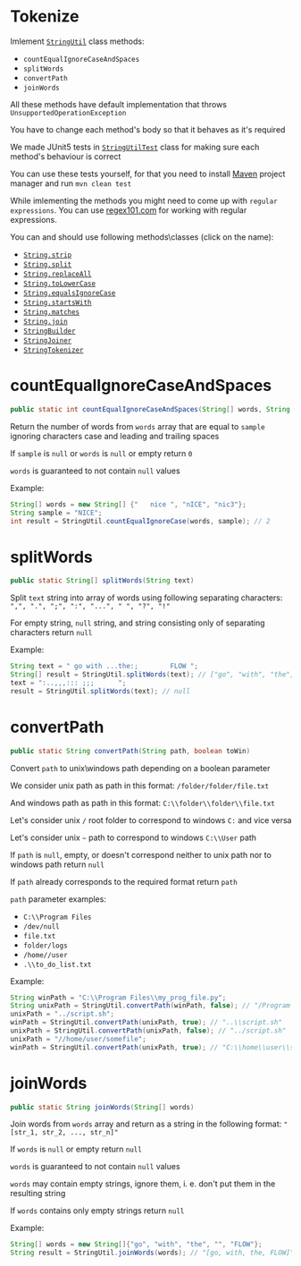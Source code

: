 # Tokenize
Imlement [`StringUtil`](src/main/java/org/example/StringUtil.java) class methods:
- `countEqualIgnoreCaseAndSpaces`
- `splitWords`
- `convertPath`
- `joinWords`

All these methods have default implementation that throws `UnsupportedOperationException`

You have to change each method's body so that it behaves as it's required

We made JUnit5 tests in [`StringUtilTest`](src/test/java/org/example/StringUtilTest.java) class for making sure each method's behaviour is correct

You can use these tests yourself, for that you need to install [Maven](https://maven.apache.org/) project manager and run `mvn clean test`

While imlementing the methods you might need to come up with `regular expressions`. You can use [regex101.com](https://regex101.com/) for working with regular expressions.

You can and should use following methods\classes (click on the name):
- [`String.strip`](https://docs.oracle.com/en/java/javase/11/docs/api/java.base/java/lang/String.html#strip())
- [`String.split`](https://docs.oracle.com/en/java/javase/11/docs/api/java.base/java/lang/String.html#split(java.lang.String))
- [`String.replaceAll`](https://docs.oracle.com/en/java/javase/11/docs/api/java.base/java/lang/String.html#replaceAll(java.lang.String,java.lang.String))
- [`String.toLowerCase`](https://docs.oracle.com/en/java/javase/11/docs/api/java.base/java/lang/String.html#toLowerCase())
- [`String.equalsIgnoreCase`](https://docs.oracle.com/en/java/javase/11/docs/api/java.base/java/lang/String.html#equalsIgnoreCase(java.lang.String))
- [`String.startsWith`](https://docs.oracle.com/en/java/javase/11/docs/api/java.base/java/lang/String.html#startsWith(java.lang.String))
- [`String.matches`](https://docs.oracle.com/en/java/javase/11/docs/api/java.base/java/lang/String.html#matches(java.lang.String))
- [`String.join`](https://docs.oracle.com/en/java/javase/11/docs/api/java.base/java/lang/String.html#join(java.lang.CharSequence,java.lang.CharSequence...))
- [`StringBuilder`](https://docs.oracle.com/en/java/javase/11/docs/api/java.base/java/lang/StringBuilder.html)
- [`StringJoiner`](https://docs.oracle.com/en/java/javase/11/docs/api/java.base/java/util/StringJoiner.html)
- [`StringTokenizer`](https://docs.oracle.com/en/java/javase/11/docs/api/java.base/java/util/StringTokenizer.html)

# countEqualIgnoreCaseAndSpaces
```java
public static int countEqualIgnoreCaseAndSpaces(String[] words, String sample)
```
Return the number of words from `words` array that are equal to `sample` ignoring characters case and leading and trailing spaces

If `sample` is `null` or `words` is `null` or empty return `0`

`words` is guaranteed to not contain `null` values

Example:
```java
String[] words = new String[] {"   nice ", "nICE", "nic3"};
String sample = "NICE";
int result = StringUtil.countEqualIgnoreCase(words, sample); // 2
```

# splitWords
```java
public static String[] splitWords(String text)
```
Split `text` string into array of words using following separating characters: `",", ".", ";", ":", "...", " ", "?", "!"`

For empty string, `null` string, and string consisting only of separating characters return `null`

Example:
```java
String text = " go with ...the:;        FLOW ";
String[] result = StringUtil.splitWords(text); // ["go", "with", "the", "FLOW"]
text = ":..,,,::: ;;;      ";
result = StringUtil.splitWords(text); // null
```

# convertPath
```java
public static String convertPath(String path, boolean toWin)
```
Convert `path` to unix\windows path depending on a boolean parameter

We consider unix path as path in this format: `/folder/folder/file.txt`

And windows path as path in this format: `C:\\folder\\folder\\file.txt`

Let's consider unix `/` root folder to correspond to windows `C:` and vice versa 

Let's consider unix `~` path to correspond to windows `C:\\User` path

If `path` is `null`, empty, or doesn't correspond neither to unix path nor to windows path return `null`

If `path` already corresponds to the required format return `path`

`path` parameter examples:
- `C:\\Program Files`
- `/dev/null`
- `file.txt`
- `folder/logs`
- `/home//user`
- `.\\to_do_list.txt`

Example:
```java
String winPath = "C:\\Program Files\\my_prog_file.py";
String unixPath = StringUtil.convertPath(winPath, false); // "/Program Files/my_prog_file.py"
unixPath = "../script.sh";
winPath = StringUtil.convertPath(unixPath, true); // "..\\script.sh"
unixPath = StringUtil.convertPath(unixPath, false); // "../script.sh"
unixPath = "//home/user/somefile";
winPath = StringUtil.convertPath(unixPath, true); // "C:\\home\\user\\somefile"
```
# joinWords
```java
public static String joinWords(String[] words)
```
Join words from `words` array and return as a string in the following format: `"[str_1, str_2, ..., str_n]"`

If `words` is `null` or empty return `null`

`words` is guaranteed to not contain `null` values

`words` may contain empty strings, ignore them, i. e. don't put them in the resulting string

If `words` contains only empty strings return `null`

Example:
```java
String[] words = new String[]{"go", "with", "the", "", "FLOW"};
String result = StringUtil.joinWords(words); // "[go, with, the, FLOW]"
```
